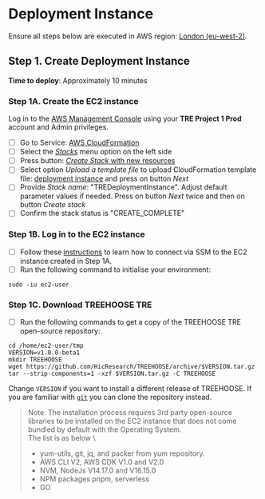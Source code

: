 # Deployment Instance

Ensure all steps below are executed in AWS region:
 [London (eu-west-2)](https://eu-west-2.console.aws.amazon.com/).

## Step 1. Create Deployment Instance

**Time to deploy**: Approximately 10 minutes

### Step 1A. Create the EC2 instance

Log in to the [AWS Management Console](https://console.aws.amazon.com/) using your **TRE Project 1 Prod**
 account and Admin privileges.

- [ ] Go to Service: [AWS CloudFormation](https://eu-west-2.console.aws.amazon.com/cloudformation/home?region=eu-west-2#/)
- [ ] Select the [*Stacks*](https://eu-west-2.console.aws.amazon.com/cloudformation/home?region=eu-west-2#/stacks)
 menu option on the left side
- [ ] Press button: [*Create Stack* with new resources](https://eu-west-2.console.aws.amazon.com/cloudformation/home?region=eu-west-2#/stacks/create/template)
- [ ] Select option *Upload a template file* to upload CloudFormation template file:
 [deployment instance](../../src/deployment/DeploymentInstance-Cfn.yaml) and press on button *Next*
- [ ] Provide *Stack name*: "TREDeploymentInstance". Adjust default parameter values if needed.
 Press on button *Next* twice and then on button *Create stack*
- [ ] Confirm the stack status is "CREATE_COMPLETE"

### Step 1B. Log in to the EC2 instance

- [ ] Follow these [instructions](https://docs.aws.amazon.com/AWSEC2/latest/UserGuide/session-manager.html)
 to learn how to connect via SSM to the EC2 instance created in Step 1A.
- [ ] Run the following command to initialise your environment:

```shell
sudo -iu ec2-user
```

### Step 1C. Download TREEHOOSE TRE

- [ ] Run the following commands to get a copy of the TREEHOOSE TRE open-source repository:

```shell
cd /home/ec2-user/tmp
VERSION=v1.0.0-beta1
mkdir TREEHOOSE
wget https://github.com/HicResearch/TREEHOOSE/archive/$VERSION.tar.gz
tar --strip-components=1 -xzf $VERSION.tar.gz -C TREEHOOSE
```

Change `VERSION` if you want to install a different release of TREEHOOSE.
If you are familiar with [`git`](https://git-scm.com/) you can clone the repository instead.

> Note: The installation process requires 3rd party
open-source libraries to be installed on the
EC2 instance that does not come bundled by default
with the Operating System. \
The list is as below \
>
> - yum-utils, git, jq, and packer from yum repository.
> - AWS CLI V2, AWS CDK V1.0 and V2.0
> - NVM, NodeJs V14.17.0 and V16.15.0
> - NPM packages pnpm, serverless
> - GO
